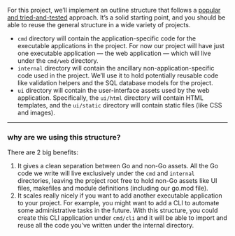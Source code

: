 For this project, we’ll implement an outline structure that follows a [popular and tried-and-tested](https://go.dev/doc/modules/layout#server-project) approach. It’s a solid starting point, and you should be able to reuse the general structure in a wide variety of projects.

- `cmd` directory will contain the application-specific code for the executable applications in the project. For now our project will have just one executable application — the web application — which will live under the `cmd/web` directory.
- `internal` directory will contain the ancillary non-application-specific code used in the project. We’ll use it to hold potentially reusable code like validation helpers and the SQL database models for the project.
- `ui` directory will contain the user-interface assets used by the web application. Specifically, the `ui/html` directory will contain HTML templates, and the `ui/static` directory will contain static files (like CSS and images).

---
### why are we using this structure?
There are 2 big benefits:
1. It gives a clean separation between Go and non-Go assets. All the Go code we write will live exclusively under the `cmd` and `internal` directories, leaving the project root free to hold non-Go assets like UI files, makefiles and module definitions (including our go.mod file).
2. It scales really nicely if you want to add another executable application to your project. For example, you might want to add a CLI to automate some administrative tasks in the future. With this structure, you could create this CLI application under `cmd/cli` and it will be able to import and reuse all the code you’ve written under the internal directory.
